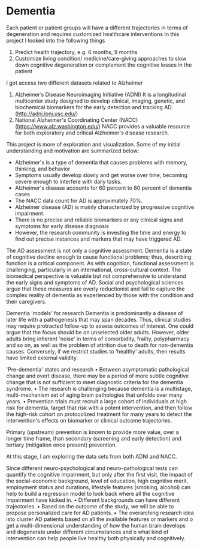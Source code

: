 # Dementia 
Each patient or patient groups will have a different trajectories in terms of degeneration and requires customized healthcare interventions 
In this project I looked into the following things
1. Predict health trajectory, e.g. 6 months, 9 months 
2. Customize living condition/ medicine/care-giving approaches to slow down cognitive degeneration or  complement the cognitive losses in the patient

I got access two different datasets related to Alzheimer
1. Alzheimer’s Disease Neuroimaging Initiative (ADNI) 
   It is a longitudinal multicenter study designed to develop clinical, imaging, genetic, and biochemical biomarkers for the early detection and tracking AD.       (http://adni.loni.usc.edu/)
2. National Alzheimer's Coordinating Center (NACC) (https://www.alz.washington.edu/)
NACC provides a valuable resource for both exploratory and critical Alzheimer's disease research.

This project is more of exploration and visualization.
Some of my initial understanding and motivation are summarized below:
 - Alzheimer's is a type of dementia that causes problems with memory, thinking, and behavior
 - Symptoms usually develop slowly and get worse over time, becoming severe enough to interfere with daily tasks. 
 - Alzheimer's disease accounts for 60 percent to 80 percent of dementia cases
 - The NACC data count for AD is approximately 70%.
 - Alzheimer disease (AD) is mainly characterized by progressive cognitive impairment. 
 - There is no precise and reliable biomarkers or any clinical signs and symptoms for early disease diagnosis
 - However, the research community is investing the time and energy to find out precise instances and markers that may have triggered AD.

The AD assessment is not only a cognitive assessment. Dementia is a state of cognitive decline enough to cause functional problems; thus, describing function is a critical component. As with cognition, functional assessment is challenging, particularly in an international, cross-cultural context.
The biomedical perspective is valuable but not comprehensive to understand the early signs and symptoms of AD.
Social and psychological sciences argue that these measures are overly reductionist and fail to capture the complex reality of dementia as experienced by those with the condition and their caregivers.

Dementia 'models' for research
Dementia is predominantly a disease of later life with a pathogenesis that may span decades. Thus, clinical studies may require protracted follow-up to assess outcomes of interest. One could argue that the focus should be on unselected older adults. However, older adults bring inherent 'noise' in terms of comorbidity, frailty, polypharmacy and so on, as well as the problem of attrition due to death for non-dementia causes. Conversely, if we restrict studies to 'healthy' adults, then results have limited external validity.

'Pre-dementia' states and research
•    Between asymptomatic pathological change and overt disease, there may be a period of more subtle cognitive change that is not sufficient to meet diagnostic criteria for the dementia syndrome.
•    The research is challenging because dementia is a multistage, multi-mechanism set of aging brain pathologies that unfolds over many years. 
•    Prevention trials must recruit a large cohort of individuals at high risk for dementia, target that risk with a potent intervention, and then follow the high-risk cohort on protocolized treatment for many years to detect the intervention's effects on biomarker or clinical outcome trajectories.

Primary (upstream) prevention is known to provide more value, over a longer time frame, than secondary (screening and early detection) and tertiary (mitigation once present) prevention.

At this stage, I am exploring the data sets from both ADNI and NACC. 

Since different neuro-psychological and neuro-pathological tests can quantify the cognitive impairment, but only after the first visit, the impact of the social-economic background, level of education, high cognitive merit, employment status and durations,  lifestyle features (smoking, alcohol) can help to build a regression model to look back where all the cognitive impairment have kicked in. 
•    Different backgrounds can have different trajectories.
•    Based on the outcome of the study, we will be able to propose personalized care for AD patients.
•    The overarching research idea isto cluster AD patients based on all the available features or markers and 
o    get a multi-dimensional understanding of how the human brain develops and degenerate under different circumstances and 
o    what kind of intervention can help people live healthy both physically and cognitively.

